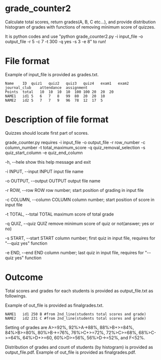 # grade_counter2
Calculate total scores, return grades(A, B, C etc...), and provide distribution histogram of grades with functions of removing minimum score of quizzes.

It is python codes and use "python grade_counter2.py -i input_file -o output_file -r 5 -c 7 -t 300 -q yes -s 3 -e 8" to run!

# File format
Example of input_file is provided as grades.txt. 

	Name	ID	quiz1	quiz2	quiz3	quiz4	exam1	exam2	journal_club	attendance	assignment	
	Points	total	10	10	10	10	100	100	20	20	20	
	NAME1	id1	5	6	7	8	99	80	20	20	10	
	NAME2	id2	5	7	7	9	96	78	12	17	5	

# Description of file format
Quizzes should locate first part of scores. 

grade_counter.py requires -i input_file -o output_file -r row_number -c column_number -t total_maximum_score -q quiz_removal_selection <optional> -s quiz_start_column -e quiz_end_column 
 
 -h, --hele   show this help message and exit
 
 -i INPUT, --input INPUT    input file name
 
 -o OUTPUT, --output OUTPUT    output file name
 
 -r ROW, --row ROW     row number; start position of grading in input file
 
 -c COLUMN, --column COLUMN   column number; start position of score in input file
 
 -t TOTAL, --total TOTAL    maximum score of total grade
 
 -q QUIZ, --quiz QUIZ    remove minimum score of quiz or not(answer; yes or no)
 
 -s START, --start START    column number; first quiz in input file, requires for "--quiz yes" function
 
 -e END, --end END    column number; last quiz in input file, requires for "--quiz yes" function


# Outcome

Total scores and grades for each students is provided as output_file.txt as followings.

Example of out_file is provided as finalgrades.txt. 

	NAME1	id1 250	B #from 2nd_line(students total scores and grade)
	NAME2	id2 231	C #from 2nd_line(students total scores and grade)

Setting of grades are A>=92%, 92%>A->88%, 88%>B+>=84%, 84%>B>=80%, 80%>B->=76%, 76%>C+>=72%, 72%>C>=68%, 68%>C->=64%, 64%>D+>=60, 60%>D>=56%, 56%>D->=52%, and F<52%.

Distribution of grades and count of students (by histogram) is provided as output_file.pdf. Example of out_file is provided as finalgrades.pdf. 


